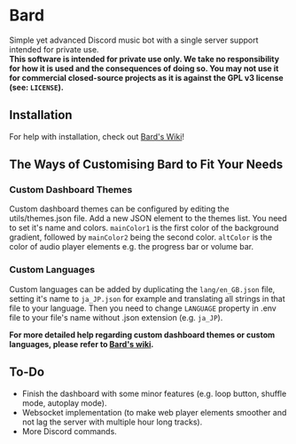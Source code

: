 # Bard
Simple yet advanced Discord music bot with a single server support intended for private use.<br>
**This software is intended for private use only. We take no responsibility for how it is used and the consequences of doing so. You may not use it for commercial closed-source projects as it is against the GPL v3 license (see: `LICENSE`).**
## Installation
For help with installation, check out [Bard's Wiki](https://github.com/codebois-dev/bard/wiki)!
## The Ways of Customising Bard to Fit Your Needs
### Custom Dashboard Themes
Custom dashboard themes can be configured by editing the utils/themes.json file. Add a new JSON element to the themes list. You need to set it's name and colors. ``mainColor1`` is the first color of the background gradient, followed by ``mainColor2`` being the second color. ``altColor`` is the color of audio player elements e.g. the progress bar or volume bar.
### Custom Languages
Custom languages can be added by duplicating the ``lang/en_GB.json`` file, setting it's name to `ja_JP.json` for example and translating all strings in that file to your language. Then you need to change `LANGUAGE` property in .env file to your file's name without .json extension (e.g. `ja_JP`).

**For more detailed help regarding custom dashboard themes or custom languages, please refer to [Bard's wiki](https://github.com/codebois-dev/bard/wiki).**
## To-Do
- Finish the dashboard with some minor features (e.g. loop button, shuffle mode, autoplay mode).
- Websocket implementation (to make web player elements smoother and not lag the server with multiple hour long tracks).
- More Discord commands.

